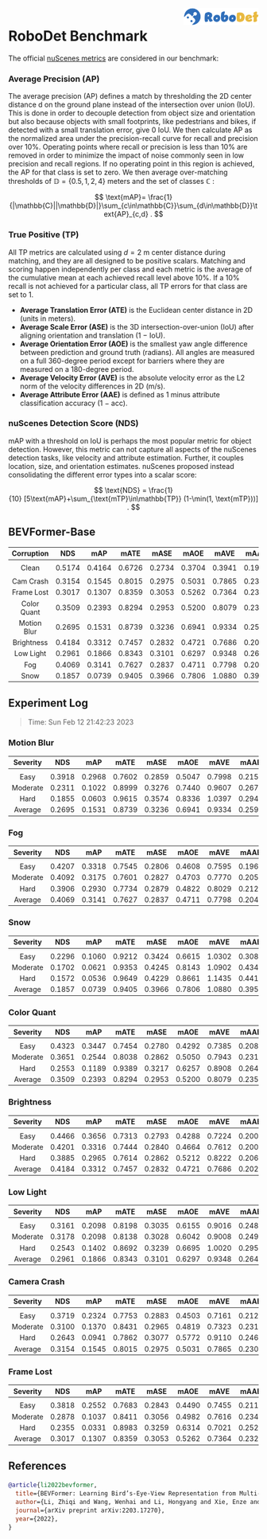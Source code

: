 <img src="../figs/logo2.png" align="right" width="30%">

# RoboDet Benchmark

The official [nuScenes metrics](https://www.nuscenes.org/object-detection/?externalData=all&mapData=all&modalities=Any) are considered in our benchmark:

### Average Precision (AP)

The average precision (AP) defines a match by thresholding the 2D center distance d on the ground plane instead of the intersection over union (IoU). This is done in order to decouple detection from object size and orientation but also because objects with small footprints, like pedestrians and bikes, if detected with a small translation error, give $0$ IoU.
We then calculate AP as the normalized area under the precision-recall curve for recall and precision over 10%. Operating points where recall or precision is less than $10$% are removed in order to minimize the impact of noise commonly seen in low precision and recall regions. If no operating point in this region is achieved, the AP for that class is set to zero. We then average over-matching thresholds of $\mathbb{D}=\{0.5, 1, 2, 4\}$ meters and the set of classes $\mathbb{C}$ :

$$
\text{mAP}= \frac{1}{|\mathbb{C}||\mathbb{D}|}\sum_{c\in\mathbb{C}}\sum_{d\in\mathbb{D}}\text{AP}_{c,d} .
$$

### True Positive (TP)

All TP metrics are calculated using $d=2$ m center distance during matching, and they are all designed to be positive scalars. Matching and scoring happen independently per class and each metric is the average of the cumulative mean at each achieved recall level above $10$%. If a $10$% recall is not achieved for a particular class, all TP errors for that class are set to $1$. 

- **Average Translation Error (ATE)** is the Euclidean center distance in 2D (units in meters). 
- **Average Scale Error (ASE)** is the 3D intersection-over-union (IoU) after aligning orientation and translation ($1$ − IoU).
- **Average Orientation Error (AOE)** is the smallest yaw angle difference between prediction and ground truth (radians). All angles are measured on a full $360$-degree period except for barriers where they are measured on a $180$-degree period.
- **Average Velocity Error (AVE)** is the absolute velocity error as the L2 norm of the velocity differences in 2D (m/s).
- **Average Attribute Error (AAE)** is defined as $1$ minus attribute classification accuracy ($1$ − acc).

### nuScenes Detection Score (NDS)
mAP with a threshold on IoU is perhaps the most popular metric for object detection. However, this metric can not capture all aspects of the nuScenes detection tasks, like velocity and attribute estimation. Further, it couples location, size, and orientation estimates. nuScenes proposed instead consolidating the different error types into a scalar score:

$$
\text{NDS} = \frac{1}{10} [5\text{mAP}+\sum_{\text{mTP}\in\mathbb{TP}} (1-\min(1, \text{mTP}))] .
$$


## BEVFormer-Base

| **Corruption** | **NDS** | **mAP** | **mATE** | **mASE** | **mAOE** | **mAVE** | **mAAE** |
| :------------: | :-----: | :-----: | :------: | :------: | :------: | :------: | :------: |
| |
| Clean       | 0.5174    | 0.4164    | 0.6726     | 0.2734     | 0.3704     | 0.3941     | 0.1974     |
| |
| Cam Crash   | 0.3154    | 0.1545    | 0.8015     | 0.2975     | 0.5031     | 0.7865     | 0.2301     |
| Frame Lost  | 0.3017    | 0.1307    | 0.8359     | 0.3053     | 0.5262     | 0.7364     | 0.2328     |
| Color Quant | 0.3509    | 0.2393    | 0.8294     | 0.2953     | 0.5200     | 0.8079     | 0.2350     |
| Motion Blur | 0.2695    | 0.1531    | 0.8739     | 0.3236     | 0.6941     | 0.9334     | 0.2592     |
| Brightness  | 0.4184    | 0.3312    | 0.7457     | 0.2832     | 0.4721     | 0.7686     | 0.2024     |
| Low Light   | 0.2961    | 0.1866    | 0.8343     | 0.3101     | 0.6297     | 0.9348     | 0.2644     |
| Fog         | 0.4069    | 0.3141    | 0.7627     | 0.2837     | 0.4711     | 0.7798     | 0.2046     |
| Snow        | 0.1857    | 0.0739    | 0.9405     | 0.3966     | 0.7806     | 1.0880     | 0.3951     |


## Experiment Log

> Time: Sun Feb 12 21:42:23 2023


### Motion Blur

| **Severity** | **NDS** | **mAP** | **mATE** | **mASE** | **mAOE** | **mAVE** | **mAAE** |
| :----------: | :-----: | :-----: | :------: | :------: | :------: | :------: | :------: |
| |
| Easy         | 0.3918    | 0.2968    | 0.7602     | 0.2859     | 0.5047     | 0.7998     | 0.2152     |
| Moderate     | 0.2311    | 0.1022    | 0.8999     | 0.3276     | 0.7440     | 0.9607     | 0.2679     |
| Hard         | 0.1855    | 0.0603    | 0.9615     | 0.3574     | 0.8336     | 1.0397     | 0.2944     |
| Average      | 0.2695    | 0.1531    | 0.8739     | 0.3236     | 0.6941     | 0.9334     | 0.2592     |


### Fog

| **Severity** | **NDS** | **mAP** | **mATE** | **mASE** | **mAOE** | **mAVE** | **mAAE** |
| :----------: | :-----: | :-----: | :------: | :------: | :------: | :------: | :------: |
| |
| Easy         | 0.4207    | 0.3318    | 0.7545     | 0.2806     | 0.4608     | 0.7595     | 0.1968     |
| Moderate     | 0.4092    | 0.3175    | 0.7601     | 0.2827     | 0.4703     | 0.7770     | 0.2051     |
| Hard         | 0.3906    | 0.2930    | 0.7734     | 0.2879     | 0.4822     | 0.8029     | 0.2120     |
| Average      | 0.4069    | 0.3141    | 0.7627     | 0.2837     | 0.4711     | 0.7798     | 0.2046     |


### Snow

| **Severity** | **NDS** | **mAP** | **mATE** | **mASE** | **mAOE** | **mAVE** | **mAAE** |
| :----------: | :-----: | :-----: | :------: | :------: | :------: | :------: | :------: |
| |
| Easy         | 0.2296    | 0.1060    | 0.9212     | 0.3424     | 0.6615     | 1.0302     | 0.3087     |
| Moderate     | 0.1702    | 0.0621    | 0.9353     | 0.4245     | 0.8143     | 1.0902     | 0.4346     |
| Hard         | 0.1572    | 0.0536    | 0.9649     | 0.4229     | 0.8661     | 1.1435     | 0.4419     |
| Average      | 0.1857    | 0.0739    | 0.9405     | 0.3966     | 0.7806     | 1.0880     | 0.3951     |


### Color Quant

| **Severity** | **NDS** | **mAP** | **mATE** | **mASE** | **mAOE** | **mAVE** | **mAAE** |
| :----------: | :-----: | :-----: | :------: | :------: | :------: | :------: | :------: |
| |
| Easy         | 0.4323    | 0.3447    | 0.7454     | 0.2780     | 0.4292     | 0.7385     | 0.2088     |
| Moderate     | 0.3651    | 0.2544    | 0.8038     | 0.2862     | 0.5050     | 0.7943     | 0.2318     |
| Hard         | 0.2553    | 0.1189    | 0.9389     | 0.3217     | 0.6257     | 0.8908     | 0.2643     |
| Average      | 0.3509    | 0.2393    | 0.8294     | 0.2953     | 0.5200     | 0.8079     | 0.2350     |


### Brightness

| **Severity** | **NDS** | **mAP** | **mATE** | **mASE** | **mAOE** | **mAVE** | **mAAE** |
| :----------: | :-----: | :-----: | :------: | :------: | :------: | :------: | :------: |
| |
| Easy         | 0.4466    | 0.3656    | 0.7313     | 0.2793     | 0.4288     | 0.7224     | 0.2001     |
| Moderate     | 0.4201    | 0.3316    | 0.7444     | 0.2840     | 0.4664     | 0.7612     | 0.2009     |
| Hard         | 0.3885    | 0.2965    | 0.7614     | 0.2862     | 0.5212     | 0.8222     | 0.2061     |
| Average      | 0.4184    | 0.3312    | 0.7457     | 0.2832     | 0.4721     | 0.7686     | 0.2024     |


### Low Light

| **Severity** | **NDS** | **mAP** | **mATE** | **mASE** | **mAOE** | **mAVE** | **mAAE** |
| :----------: | :-----: | :-----: | :------: | :------: | :------: | :------: | :------: |
| |
| Easy         | 0.3161    | 0.2098    | 0.8198     | 0.3035     | 0.6155     | 0.9016     | 0.2482     |
| Moderate     | 0.3178    | 0.2098    | 0.8138     | 0.3028     | 0.6042     | 0.9008     | 0.2498     |
| Hard         | 0.2543    | 0.1402    | 0.8692     | 0.3239     | 0.6695     | 1.0020     | 0.2952     |
| Average      | 0.2961    | 0.1866    | 0.8343     | 0.3101     | 0.6297     | 0.9348     | 0.2644     |


### Camera Crash

| **Severity** | **NDS** | **mAP** | **mATE** | **mASE** | **mAOE** | **mAVE** | **mAAE** |
| :----------: | :-----: | :-----: | :------: | :------: | :------: | :------: | :------: |
| |
| Easy         | 0.3719    | 0.2324    | 0.7753     | 0.2883     | 0.4503     | 0.7161     | 0.2127     |
| Moderate     | 0.3100    | 0.1370    | 0.8431     | 0.2965     | 0.4819     | 0.7323     | 0.2315     |
| Hard         | 0.2643    | 0.0941    | 0.7862     | 0.3077     | 0.5772     | 0.9110     | 0.2460     |
| Average      | 0.3154    | 0.1545    | 0.8015     | 0.2975     | 0.5031     | 0.7865     | 0.2301     |


### Frame Lost

| **Severity** | **NDS** | **mAP** | **mATE** | **mASE** | **mAOE** | **mAVE** | **mAAE** |
| :----------: | :-----: | :-----: | :------: | :------: | :------: | :------: | :------: |
| |
| Easy         | 0.3818    | 0.2552    | 0.7683     | 0.2843     | 0.4490     | 0.7455     | 0.2110     |
| Moderate     | 0.2878    | 0.1037    | 0.8411     | 0.3056     | 0.4982     | 0.7616     | 0.2345     |
| Hard         | 0.2355    | 0.0331    | 0.8983     | 0.3259     | 0.6314     | 0.7021     | 0.2528     |
| Average      | 0.3017    | 0.1307    | 0.8359     | 0.3053     | 0.5262     | 0.7364     | 0.2328     |




## References
```bib
@article{li2022bevformer,
  title={BEVFormer: Learning Bird’s-Eye-View Representation from Multi-Camera Images via Spatiotemporal Transformers},
  author={Li, Zhiqi and Wang, Wenhai and Li, Hongyang and Xie, Enze and Sima, Chonghao and Lu, Tong and Qiao, Yu and Dai, Jifeng},
  journal={arXiv preprint arXiv:2203.17270},
  year={2022},
}
```
